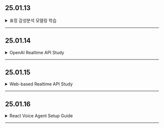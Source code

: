 ## 25.01.13

<details>

<summary>표정 감성분석 모델링 학습</summary>

## 1. 표정 감정분석 AI 프로토타입을 위한 데이터 수집
- **FER-2013 데이터셋 선정**  
  - 표정(감정) 인식 모델 학습을 위해 대표적으로 많이 사용되는 공개 데이터셋인 FER-2013을 선택

## 2. 데이터셋 다운로드
- **KaggleHub**를 이용하여 FER-2013 데이터셋 다운 및 로컬 환경에 준비

## 3. 전처리 및 모델 학습
- **이미지 전처리**
  - 모든 이미지를 48x48 사이즈로 스케일링
- **모델 학습**
  - CNN(Convolutional Neural Network)을 활용하여 표정 감정분석 모델 학습
  - 하이퍼파라미터 튜닝 및 학습 단계 진행

## 4. 결과
- **50번 Epoch 학습 후 최종 정확도 68% 달성**
- 학습 과정 및 결과를 시각화 (예: Loss, Accuracy 그래프 등) 완료

---  
*해당 작업들을 토대로 모델 성능을 계속 개선할 수 있도록 추가 실험과 데이터 분석이 필요할 것으로 보임.*

</details>

---

## 25.01.14

<details>

<summary>OpenAI Realtime API Study</summary>

# OpenAI Realtime API 정리

OpenAI Realtime API는 **웹소켓(WebSocket)** 방식으로 동작하며, 텍스트와 오디오 같은 **멀티모달 입력**을 지원하는 저지연(Low-latency) API입니다. 기존의 RESTful 요청-응답 방식보다 **실시간** 처리가 용이해, 다음과 같은 기능을 제공합니다.

---

## 1. 개요
- **WebSocket 연결**을 통해 실시간으로 이벤트(Event)를 주고받음  
- **텍스트 & 오디오** 입출력 모두 지원  
  - 텍스트 입력 시 토큰 단위(`response.text.delta`) 스트리밍  
  - 음성 입력(`input_audio`)과 음성 출력(`response.audio.delta`) 모두 가능  
- **이벤트 기반 구조**  
  - 클라이언트(사용자) → 서버(모델): `conversation.item.create()` 형태로 텍스트/오디오를 전송  
  - 서버(모델) → 클라이언트: 스트리밍 응답(`response.text.delta`, `response.audio.delta`), 완료(`response.done`), 오류(`error`) 등의 이벤트

---

## 2. 기본 흐름

1. **WebSocket 연결하기**  
   ```python
   async with client.beta.realtime.connect(model="gpt-4o-realtime-preview-YYYY-MM-DD") as connection:
       ...
   ```
   - `AsyncOpenAI` 객체를 생성 후 `connection` 컨텍스트를 열면, 해당 모델과 실시간 통신 가능

2. **세션 설정**  
   ```python
   await connection.session.update(session={'modalities': ['text']})
   ```
   - 텍스트만 사용할 수도 있고, 오디오를 함께 사용하려면 `['text','audio']`로 설정  

3. **입력 데이터 전송**  
   ```python
   await connection.conversation.item.create(
       item={
           "type": "message",
           "role": "user",
           "content": [{"type": "input_text", "text": "Hello!"}]
       }
   )
   ```
   - `input_audio`를 사용해 음성 데이터를 전달할 수도 있음 (base64 인코딩 + `mime_type`)

4. **응답 생성 요청**  
   ```python
   await connection.response.create()
   ```
   - 이전에 전달된 입력(메시지)들에 대해 모델이 응답을 생성하도록 요청

5. **이벤트 수신 (스트리밍 응답)**  
   ```python
   async for event in connection:
       if event.type == 'response.text.delta':
           # 텍스트 토큰 단위로 스트리밍
       elif event.type == 'response.audio.delta':
           # 오디오 chunk(base64) 스트리밍
       elif event.type == 'error':
           # 오류 발생
       ...
   ```
   - 텍스트가 조각단위로 도착(`response.text.delta`), 오디오 역시 바이트 chunk 단위로 도착(`response.audio.delta`)  
   - 모든 응답이 끝나면 `response.done` 이벤트 수신

---

## 3. 음성 입출력 (Audio)

1. **세션 모달리티에 `audio` 추가**  
   ```python
   await connection.session.update(session={'modalities': ['text','audio']})
   ```
2. **오디오 입력**  
   ```python
   # "input.wav" 파일을 base64로 인코딩한 뒤 전달
   await connection.conversation.item.create(
       item={
           "type": "message",
           "role": "user",
           "content": [
               {
                   "type": "input_audio",
                   "audio": "<base64 인코딩된 audio>",
                   "mime_type": "audio/wav"
               }
           ],
       }
   )
   ```
3. **오디오 출력**  
   - 모델이 오디오 응답을 생성하면, `response.audio.delta` 이벤트가 여러 번 날아옴  
   - base64를 디코딩하여 연결하면 하나의 오디오 파일이 됨  
   - `response.audio.done` 이벤트 시 오디오 스트리밍이 종료  

---

## 4. 오류 처리
- Realtime API는 오류가 나면 **이벤트**(`event.type == "error"`)로 전달  
- 연결(WebSocket)은 유지되므로, 추가 입력·응답을 계속 주고받을 수 있음  
- 일반 Python 예외가 아니라 이벤트로 발생하므로, 수신 루프에서 직접 처리해야 함  

---

## 5. 정리

1. **WebSocket 기반 실시간**: REST/HTTP보다 빠른 피드백, 텍스트·오디오 멀티모달 입출력 가능  
2. **이벤트 주고받기**: 사용자 → 모델(입력), 모델 → 사용자(스트리밍 응답)  
3. **멀티모달**: `session.modalities`에 `'audio'`, `'text'`를 지정해 음성도 주고받을 수 있음  
4. **오류 처리**: 모델에서 반환하는 오류(`error` 이벤트)를 직접 확인하고 대응  
5. **사용 시 주의**:  
   - `pip install "openai[realtime]"`로 `websockets` 등 필수 의존성 설치  
   - Beta API이므로 인터페이스가 향후 변경될 가능성 있음  

위 과정을 통해 **“실시간”** 으로 텍스트 답변을 받아볼 수 있고, **음성 입출력**을 결합해 음성 챗봇도 구현할 수 있습니다. 자세한 예시 및 고급 기능은 [OpenAI Python 라이브러리 공식 GitHub](https://github.com/openai/openai-python)에서 확인하시기 바랍니다.

</details>

---

## 25.01.15

<details>

<summary>Web-based Realtime API Study</summary>

이 저장소(또는 프로젝트)는 **OpenAI Realtime API(베타)**를 **웹(WebSocket) 환경**에서 사용해 보는 간단한 예시입니다.  
브라우저에서 마이크 녹음을 하고, **SpeechRecognition API**로 실시간 텍스트(STT)를 추출한 뒤 **WebSocket**을 통해 서버로 전송합니다.  
서버는 **OpenAI Realtime API**와 연결하여 텍스트 답변을 스트리밍으로 받아, 다시 웹소켓을 통해 브라우저에 전송해 줍니다.

---

## 1. 주요 흐름

1. **브라우저**  
   - 마이크로부터 음성을 입력받음 (Web Speech API)  
   - 음성을 실시간으로 텍스트(STT) 변환  
   - 최종 텍스트를 **WebSocket**으로 서버에 전송  
2. **서버(Starlette/FastAPI)**  
   - WebSocket endpoint(`ws_endpoint`)에서 브라우저 메시지를 수신  
   - OpenAI의 **Realtime API**(베타)를 사용해 GPT 모델에 질의 (모달리티: 텍스트)  
   - 응답이 토큰 스트리밍으로 도착하면, **이벤트**(`response.text.delta`)를 WebSocket으로 브라우저에 푸시  
3. **브라우저**  
   - 웹소켓 메시지(`onmessage`) 이벤트로 모델 답변을 실시간 표시  

---

## 2. 폴더 구조 예시

```
my_web_project/
  ├─ main.py          # Starlette/FastAPI 서버 (WebSocket + OpenAI Realtime API 연결)
  ├─ requirements.txt # 의존성 목록
  └─ static/
      └─ index.html   # 웹 클라이언트 (마이크 녹음 → STT → 웹소켓 전송)
```

---

## 3. 실행 방법

1. **Reatime API 베타 권한**  
   - OpenAI 계정에 Realtime API 권한이 있어야 합니다.  
   - `pip install "openai[realtime]"`로 웹소켓 의존성 설치  

2. **환경 변수 설정**  
   ```bash
   export OPENAI_API_KEY=sk-xxxxx  # 윈도우는 set OPENAI_API_KEY=...
   ```

3. **설치 & 실행**  
   ```bash
   pip install -r requirements.txt
   uvicorn main:app --reload
   ```
   - `main.py`에 정의된 Starlette 앱이 8000번 포트에서 실행

4. **브라우저 열기**  
   - <http://127.0.0.1:8000/> 접속  
   - 마이크 권한 허용 후, “Start Recording” 버튼을 누르고 말하면, **텍스트**를 서버로 전송  
   - 서버는 GPT 모델 응답을 스트리밍으로 전송 → 브라우저 화면에 실시간 표시

---

## 4. 기술 스택

- **Starlette** + **uvicorn**: ASGI 웹 서버 & WebSocket 라우팅  
- **OpenAI Realtime API**: 텍스트 토큰을 스트리밍으로 주고받는 베타 API  
- **WebSocket**: 브라우저 ↔ 서버 간 실시간 양방향 통신  
- **Web Speech API**: 브라우저 상에서 음성 녹음 및 STT 구현 (Chrome 등 일부 브라우저만 지원)  
- (옵션) Whisper API or TTS API를 추가해 음성 입력/출력 기능을 확장할 수도 있음

---

## 5. 확장 아이디어

1. **오디오 응답**  
   - Realtime API에서 오디오 모달리티(`['audio','text']`) 사용해 음성 출력을 생성, 브라우저에서 재생  
2. **LangChain Tools 연동**  
   - GPT가 계산, 검색, DB 접근 등 기능을 스스로 호출 가능  
3. **멀티턴 대화**  
   - 세션 스테이트를 저장해, 이전 대화를 기억하고 추가 질문에 답변  
4. **음성 출력(TTS)**  
   - 브라우저 측 `SpeechSynthesis` API를 사용하여 GPT 텍스트 응답을 음성으로 변환

---

## 6. 참고

- [OpenAI Realtime API docs (beta)](https://platform.openai.com/docs/guides/realtime)  
- [Starlette WebSocket docs](https://www.starlette.io/websockets/)  
- [Web Speech API (MDN)](https://developer.mozilla.org/en-US/docs/Web/API/Web_Speech_API)  

본 예제는 **웹 환경**에서 **실시간 음성 → 텍스트 전송 → GPT 스트리밍 응답**을 최소한의 코드로 시연한 것입니다.  
실제 프로젝트에서는 **오디오 응답 처리**, **멀티턴 대화**, **인증/보안**, **UI/UX**를 더 정교하게 구성하면 완성도 높은 음성 AI 웹 앱을 만들 수 있습니다.


</details>

---

## 25.01.16

<details>

<summary>React Voice Agent Setup Guide</summary>

## 목차

1. [Prerequisites (필수 사항)](#prerequisites)
2. [1. 프로젝트 클론하기](#1-프로젝트-클론하기)
3. [2. 가상환경 설정 및 활성화](#2-가상환경-설정-및-활성화)
4. [3. 의존성 설치](#3-의존성-설치)
5. [4. 환경 변수 설정](#4-환경-변수-설정)
6. [5. 서버 실행](#5-서버-실행)
7. [6. 애플리케이션 접근](#6-애플리케이션-접근)

---

## Prerequisites (필수 사항)

- **Python 3.10 이상**
- **Git**
- **Web Browser** (예: Chrome, Firefox)
- **OpenAI API Key**
- **Tavily API Key** (옵션: Tavily 도구를 사용하려면 필요)

---

## 1. 프로젝트 클론하기

먼저 GitHub 리포지토리를 로컬 컴퓨터에 클론(clone)합니다.

```bash
git clone https://github.com/teddylee777/react-voice-agent.git
cd react-voice-agent
```

---

## 2. 가상환경 설정 및 활성화

Python의 가상환경을 사용하면 프로젝트마다 독립된 패키지 관리를 할 수 있습니다.

### Windows

```cmd
python -m venv venv
venv\Scripts\activate
```

가상환경이 활성화되면 프롬프트에 `(venv)`가 표시됩니다.

---

## 3. 의존성 설치

프로젝트의 의존성을 설치하기 위해 필요한 패키지들을 설치합니다. `pyproject.toml`이나 `setup.py` 파일이 없어 `pip install -e .` 명령어가 실패할 수 있습니다. 대신, 수동으로 필요한 패키지를 설치합니다.

```bash
pip install langchain-community>=0.3.1 langgraph>=0.2.32 starlette>=0.39.2 uvicorn[standard]>=0.31.0
```

**추가:** `pip`을 최신 버전으로 업데이트하는 것이 좋습니다.

```bash
python -m pip install --upgrade pip
```

---

## 4. 환경 변수 설정

프로젝트는 `OPENAI_API_KEY`와 `TAVILY_API_KEY`라는 두 개의 환경 변수를 필요로 합니다. 정확한 변수 이름을 사용해야 합니다.

### Windows (CMD)

```cmd
set OPENAI_API_KEY=your_openai_api_key
set TAVILY_API_KEY=your_tavily_api_key
```

### Windows (PowerShell)

```powershell
$env:OPENAI_API_KEY="your_openai_api_key"
$env:TAVILY_API_KEY="your_tavily_api_key"
```

**주의:** 환경 변수를 설정할 때 오타가 없도록 주의하세요. 예를 들어, `TAVILY_API_KEY`가 아니라 `TTAVILY_API_KEY`로 설정하면 인식되지 않습니다.

---

## 5. 서버 실행

환경 변수가 모두 설정되었으면, 서버를 실행합니다.

```bash
cd server
uv run src/server/app.py
```

서버가 성공적으로 실행되면, 터미널에 다음과 유사한 메시지가 표시됩니다:

```
INFO:     Uvicorn running on http://0.0.0.0:3000 (Press CTRL+C to quit)
```

---

## 6. 애플리케이션 접근

`0.0.0.0`는 모든 네트워크 인터페이스에서 요청을 수신하도록 설정하는 특수한 IP 주소입니다. 로컬에서 접근하려면 `localhost` 또는 `127.0.0.1`을 사용해야 합니다.

브라우저에서 다음 주소로 접속하세요:

- [http://localhost:3000/](http://localhost:3000/)
- 또는 [http://127.0.0.1:3000/](http://127.0.0.1:3000/)

---

## 요약

1. **프로젝트 클론 및 가상환경 설정**: GitHub에서 리포지토리를 클론하고 Python 가상환경을 설정 및 활성화.
2. **의존성 설치**: 필요한 패키지를 `pip`을 통해 수동으로 설치.
3. **환경 변수 설정**: `OPENAI_API_KEY`와 정확한 `TAVILY_API_KEY` 설정.
4. **서버 실행 및 접근**: Uvicorn을 통해 서버를 실행하고, `localhost` 또는 `127.0.0.1`을 통해 웹 애플리케이션에 접근.

<img src="한승우 2025-01-16 IMAGE.png" width="800" height="600"/>

</details>

---
